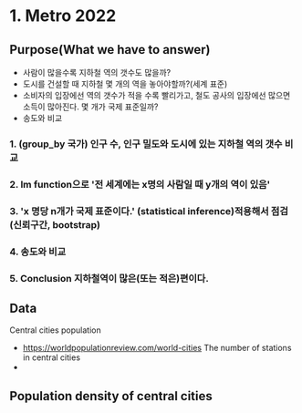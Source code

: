 # 1. Metro 2022
## Purpose(What we have to answer)
- 사람이 많을수록 지하철 역의 갯수도 많을까?
- 도시를 건설할 때 지하철 몇 개의 역을 놓아야할까?(세계 표준)
- 소비자의 입장에선 역의 갯수가 적을 수록 빨리가고, 철도 공사의 입장에선 많으면 소득이 많아진다. 몇 개가 국제 표준일까?
- 송도와 비교

### 1. (group_by 국가) 인구 수, 인구 밀도와 도시에 있는 지하철 역의 갯수 비교

### 2. lm function으로 '전 세계에는 x명의 사람일 때 y개의 역이 있음'

### 3. 'x 명당 n개가 국제 표준이다.' (statistical inference)적용해서 점검 (신뢰구간, bootstrap)

### 4. 송도와 비교

### 5. Conclusion 지하철역이 많은(또는 적은)편이다. 

## Data
Central cities population
- https://worldpopulationreview.com/world-cities
The number of stations in central cities
-
Population density of central cities
-

